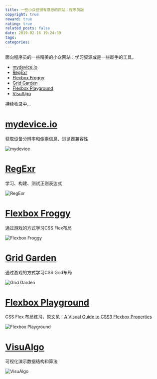 ```yaml
---
title: 一些小众但很有意思的网站：程序员版
copyright: true
reward: true
rating: true
related_posts: false
date: 2019-02-16 19:24:39
tags:
categories:
---
```



面向程序员的一些精美的小众网站：学习资源或是一些趁手的工具。

- [mydevice.io](https://www.mydevice.io/)
- [RegExr](https://regexr.com/)
- [Flexbox Froggy](https://flexboxfroggy.com/)
- [Grid Garden](https://cssgridgarden.com/)
- [Flexbox Playground](https://demos.scotch.io/visual-guide-to-css3-flexbox-flexbox-playground/demos/)
- [VisuAlgo](https://visualgo.net/en)

持续收录中...

<!-- more -->

# [mydevice.io](https://www.mydevice.io/)

获取设备分辨率和像素信息、浏览器兼容性

![mydevice](http://yearito-1256884783.image.myqcloud.com/minority-websites-for-programmer/my-device.jpg)

# [RegExr](https://regexr.com/)

学习、构建、测试正则表达式

![RegExr](http://yearito-1256884783.image.myqcloud.com/minority-websites-for-programmer/regexr.png)

# [Flexbox Froggy](https://flexboxfroggy.com/)

通过游戏的方式学习CSS Flex布局

![Flexbox Froggy](http://yearito-1256884783.image.myqcloud.com/minority-websites-for-programmer/flexbox-froggy.jpg)

# [Grid Garden](https://cssgridgarden.com/)

通过游戏的方式学习CSS Grid布局

![Grid Garden](http://yearito-1256884783.image.myqcloud.com/minority-websites-for-programmer/grid-garden.jpg)

# [Flexbox Playground](https://demos.scotch.io/visual-guide-to-css3-flexbox-flexbox-playground/demos/)

CSS Flex 布局练习，原文见：[A Visual Guide to CSS3 Flexbox Properties](https://scotch.io/tutorials/a-visual-guide-to-css3-flexbox-properties#toc-flexbox-container-properties)

![Flexbox Playground](http://yearito-1256884783.image.myqcloud.com/minority-websites-for-programmer/flexbox-playground.jpg)

# [VisuAlgo](https://visualgo.net/en)

可视化演示数据结构和算法

![VisuAlgo](http://yearito-1256884783.image.myqcloud.com/minority-websites-for-programmer/visualgo.jpg)
